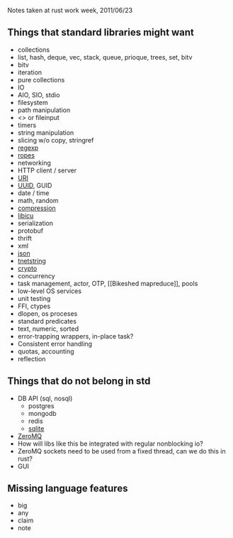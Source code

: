 Notes taken at rust work week, 2011/06/23

## Things that standard libraries might want

* collections
 * list, hash, deque, vec, stack, queue, prioque, trees, set, bitv
 * bitv
 * iteration
 * pure collections
* IO
 * AIO, SIO, stdio
 * filesystem
 * path manipulation
 * <> or fileinput
 * timers
* string manipulation
 * slicing w/o copy, stringref
 * [regexp](https://github.com/elly/rustpcre)
 * [ropes](https://github.com/mozilla/rust/blob/master/src/libstd/rope.rs)
* networking
 * HTTP client / server
 * [URI](https://github.com/erickt/rust-uri)
 * [UUID](https://github.com/erickt/rust-uuid), GUID
* date / time
* math, random
* [compression](https://github.com/elly/rustzlib)
* [libicu](https://github.com/mozilla/rust/blob/master/src/libstd/unicode.rs)
* serialization
 * protobuf
 * thrift
 * xml
 * [json](https://github.com/mozilla/rust/blob/master/src/libstd/json.rs)
 * [tnetstring](https://github.com/erickt/rust-tnetstring)
* [crypto](https://github.com/elly/rustcrypto)
* concurrency
 * task management, actor, OTP, [[Bikeshed mapreduce]], pools
* low-level OS services
* unit testing
* FFI, ctypes
* dlopen, os proceses
* standard predicates
 * text, numeric, sorted
* error-trapping wrappers, in-place task?
 * Consistent error handling
* quotas, accounting
* reflection

## Things that do not belong in std
* DB API (sql, nosql)
  * postgres
  * mongodb
  * redis
  * [sqlite](https://github.com/linuxfood/rustsqlite)
* [ZeroMQ](https://github.com/erickt/rust-zmq)
 * How will libs like this be integrated with regular nonblocking io?
 * ZeroMQ sockets need to be used from a fixed thread, can we do this in rust?
* GUI

## Missing language features
* big
* any
* claim
* note

